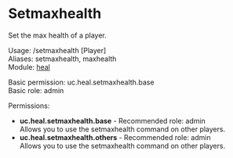 Setmaxhealth
====
Set the max health of a player.

Usage: /setmaxhealth <Amount> [Player]<br>
Aliases: setmaxhealth, maxhealth<br>
Module: [heal](../modules/heal.md)<br>

Basic permission: uc.heal.setmaxhealth.base<br>
Basic role: admin<br>

Permissions: <br>
* **uc.heal.setmaxhealth.base** - Recommended role: admin<br>Allows you to use the setmaxhealth command on other players.
* **uc.heal.setmaxhealth.others** - Recommended role: admin<br>Allows you to use the setmaxhealth command on other players.
